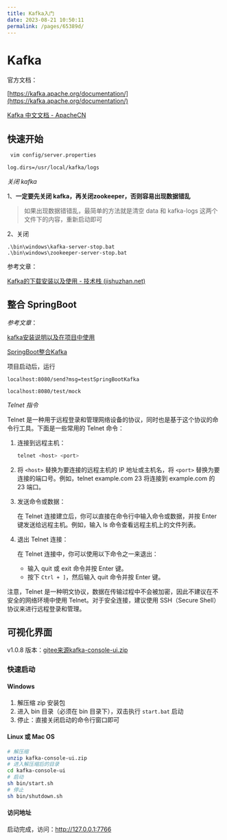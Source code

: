 ```yaml
---
title: Kafka入门
date: 2023-08-21 10:50:11
permalink: /pages/65389d/
---
```

# Kafka

官方文档：

[https://kafka.apache.org/documentation/](https://kafka.apache.org/documentation/)

[Kafka 中文文档 - ApacheCN](https://kafka.apachecn.org/)

## 快速开始

```bash
 vim config/server.properties

log.dirs=/usr/local/kafka/logs
```



*关闭 kafka*

1、**一定要先关闭 kafka，再关闭zookeeper，否则容易出现数据错乱**

> 如果出现数据错错乱，最简单的方法就是清空 data 和 kafka-logs 这两个文件下的内容，重新启动即可

2、关闭

```shell
.\bin\windows\kafka-server-stop.bat
.\bin\windows\zookeeper-server-stop.bat
```



参考文章：

[Kafka的下载安装以及使用 - 技术栈 (jishuzhan.net)](https://jishuzhan.net/article/1691789483743121409)

## 整合 SpringBoot

*参考文章*：

[kafka安装说明以及在项目中使用](https://jishuzhan.net/article/1693427405168840705)

[SpringBoot整合Kafka](https://blog.csdn.net/qq_43631716/article/details/120024681)

项目启动后，运行

```url
localhost:8080/send?msg=testSpringBootKafka

localhost:8080/test/mock
```



*Telnet 指令*

Telnet 是一种用于远程登录和管理网络设备的协议，同时也是基于这个协议的命令行工具。下面是一些常用的 Telnet 命令：

1. 连接到远程主机：

   ```bash
   telnet <host> <port>
   ```

2. 将 `<host>` 替换为要连接的远程主机的 IP 地址或主机名，将 `<port>` 替换为要连接的端口号。例如，telnet example.com 23 将连接到 example.com 的 23 端口。

3. 发送命令或数据：

   在 Telnet 连接建立后，你可以直接在命令行中输入命令或数据，并按 Enter 键发送给远程主机。例如，输入 ls 命令查看远程主机上的文件列表。

4. 退出 Telnet 连接：

   在 Telnet 连接中，你可以使用以下命令之一来退出：

   - 输入 quit 或 exit 命令并按 Enter 键。
   - 按下 `Ctrl + ]`，然后输入 quit 命令并按 Enter 键。

注意，Telnet 是一种明文协议，数据在传输过程中不会被加密，因此不建议在不安全的网络环境中使用 Telnet。对于安全连接，建议使用 SSH（Secure Shell）协议来进行远程登录和管理。

## 可视化界面

v1.0.8 版本：[gitee来源kafka-console-ui.zip](https://gitee.com/xiaodong_xu/kafka-console-ui/releases/download/v1.0.8/kafka-console-ui.zip)

### 快速启动

#### Windows

1. 解压缩 zip 安装包  
2. 进入 bin 目录（必须在 bin 目录下），双击执行 `start.bat` 启动
3. 停止：直接关闭启动的命令行窗口即可

#### Linux 或 Mac OS

```bash
# 解压缩
unzip kafka-console-ui.zip
# 进入解压缩后的目录
cd kafka-console-ui
# 启动
sh bin/start.sh
# 停止
sh bin/shutdown.sh
```

#### 访问地址

启动完成，访问：http://127.0.0.1:7766